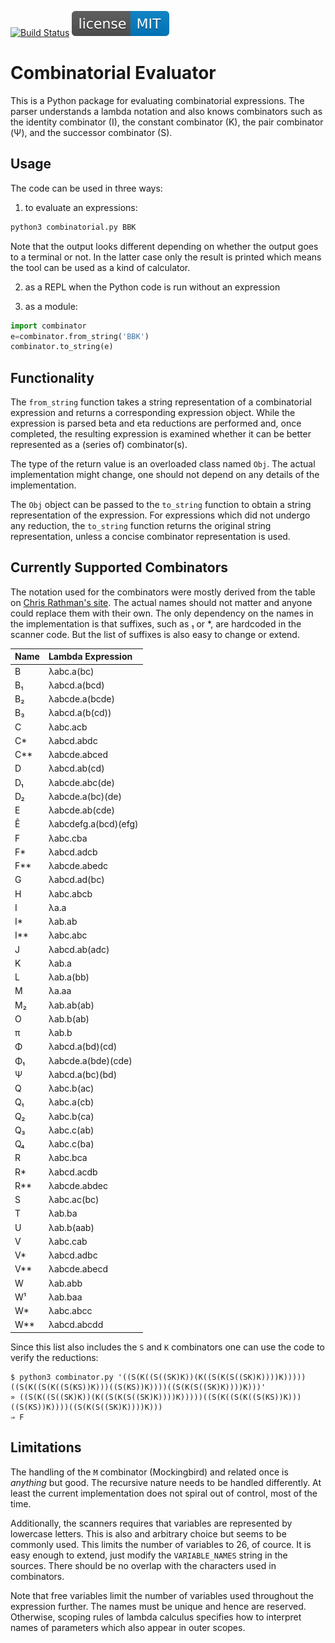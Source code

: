 [![Build Status](https://github.com/drepper/combinatorial/workflows/CI/badge.svg)](https://github.com/drepper/combinatorial/actions)
[![License: MIT](license-MIT-blue.svg)](https://github.com/drepper/combinatorial/blob/master/LICENSE)

# Combinatorial Evaluator

This is a Python package for evaluating combinatorial expressions.  The parser understands a lambda notation and also
knows combinators such as the identity combinator (I), the constant combinator (K), the pair combinator (Ψ), and the
successor combinator (S).


## Usage

The code can be used in three ways:

1. to evaluate an expressions:

```bash
python3 combinatorial.py BBK
```

   Note that the output looks different depending on whether the output goes to a terminal or not.  In the latter case
   only the result is printed which means the tool can be used as a kind of calculator.

2. as a REPL when the Python code is run without an expression

3. as a module:

```Python
import combinator
e=combinator.from_string('BBK')
combinator.to_string(e)
```

## Functionality

The `from_string` function takes a string representation of a combinatorial expression and returns a corresponding
expression object.  While the expression is parsed beta and eta reductions are performed and, once completed, the
resulting expression is examined whether it can be better represented as a (series of) combinator(s).

The type of the return value is an overloaded class named `Obj`.  The actual implementation might change, one should
not depend on any details of the implementation.

The `Obj` object can be passed to the `to_string` function to obtain a string representation of the expression.
For expressions which did not undergo any reduction, the `to_string` function returns the original string representation,
unless a concise combinator representation is used.


## Currently Supported Combinators

The notation used for the combinators were mostly derived from the table on [Chris Rathman's site](https://www.angelfire.com/tx4/cus/combinator/birds.html).  The actual names should not matter and anyone
could replace them with their own.  The only dependency on the names in the implementation is that suffixes,
such as ₁ or *, are hardcoded in the scanner code.  But the list of suffixes is also easy to change or extend.

|Name|Lambda Expression|
|:-|:-|
|B| λabc.a(bc)|
|B₁| λabcd.a(bcd)|
|B₂| λabcde.a(bcde)|
|B₃| λabcd.a(b(cd))|
|C| λabc.acb|
|C*| λabcd.abdc|
|C**| λabcde.abced|
|D| λabcd.ab(cd)|
|D₁| λabcde.abc(de)|
|D₂| λabcde.a(bc)(de)|
|E| λabcde.ab(cde)|
|Ê| λabcdefg.a(bcd)(efg)|
|F| λabc.cba|
|F*| λabcd.adcb|
|F**| λabcde.abedc|
|G| λabcd.ad(bc)|
|H| λabc.abcb|
|I| λa.a|
|I*| λab.ab|
|I**| λabc.abc|
|J| λabcd.ab(adc)|
|K| λab.a|
|L| λab.a(bb)|
|M| λa.aa|
|M₂| λab.ab(ab)|
|O| λab.b(ab)|
|π| λab.b|
|Φ| λabcd.a(bd)(cd)|
|Φ₁| λabcde.a(bde)(cde)|
|Ψ| λabcd.a(bc)(bd)|
|Q| λabc.b(ac)|
|Q₁| λabc.a(cb)|
|Q₂| λabc.b(ca)|
|Q₃| λabc.c(ab)|
|Q₄| λabc.c(ba)|
|R| λabc.bca|
|R*| λabcd.acdb|
|R**| λabcde.abdec|
|S| λabc.ac(bc)|
|T| λab.ba|
|U| λab.b(aab)|
|V| λabc.cab|
|V*| λabcd.adbc|
|V**| λabcde.abecd|
|W| λab.abb|
|W¹| λab.baa|
|W*| λabc.abcc|
|W**| λabcd.abcdd|

Since this list also includes the `S` and `K` combinators one can use the code to verify the reductions:

```
$ python3 combinator.py '((S(K((S((SK)K))(K((S(K(S((SK)K))))K)))))((S(K((S(K((S(KS))K)))((S(KS))K))))((S(K(S((SK)K))))K)))'
» ((S(K((S((SK)K))(K((S(K(S((SK)K))))K)))))((S(K((S(K((S(KS))K)))((S(KS))K))))((S(K(S((SK)K))))K)))
⇒ F
```


## Limitations

The handling of the `M` combinator (Mockingbird) and related once is *anything* but good.  The recursive nature needs
to be handled differently.  At least the current implementation does not spiral out of control, most of the time.

Additionally, the scanners requires that variables are represented by lowercase letters.  This is also and arbitrary choice
but seems to be commonly used.  This limits the number of variables to 26, of cource.  It is easy enough to extend, just
modify the `VARIABLE_NAMES` string in the sources.  There should be no overlap with the characters used in combinators.

Note that free variables limit the number of variables used throughout the expression further.  The names must be unique
and hence are reserved.  Otherwise, scoping rules of lambda calculus specifies how to interpret names of parameters which
also appear in outer scopes.
